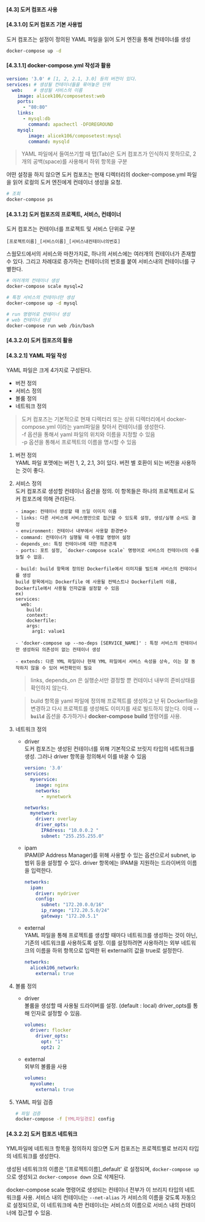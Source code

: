 #### [4.3] 도커 컴포즈 사용

#### [4.3.1.0] 도커 컴포즈 기본 사용법

도커 컴포즈는 설정이 정의된 YAML 파일을 읽어 도커 엔진을 통해 컨테이너를 생성

``` bash
docker-compose up -d
```

#### [4.3.1.1] docker-compose.yml 작성과 활용
``` yaml
version: '3.0' # [1, 2, 2.1, 3.0] 등의 버전이 있다.
services: # 생성될 컨테이너들을 묶어놓은 단위
  web:    # 생성될 서비스의 이름
    image: alicek106/composetest:web
    ports:
      - "80:80"
    links:
      - mysql:db
        command: apachectl -DFOREGROUND
    mysql:
        image: alicek106/composetest:mysql
        command: mysqld
```

> YAML 파일에서 들여쓰기할 때 탭(Tab)은 도커 컴포즈가 인식하지 못하므로, 2개의 공백(space)를 사용해서 하위 항목을 구분


어떤 설정을 하지 않으면 도커 컴포즈는 현재 디렉터리의 docker-compose.yml 파일을 읽어 로컬의 도커 엔진에게 컨테이너 생성을 요청.

``` bash
# 조회
docker-compose ps 
```
#### [4.3.1.2] 도커 컴포즈의 프로젝트, 서비스, 컨테이너

도커 컴포즈는 컨테이너를 프로젝트 및 서비스 단위로 구분

``` text
[프로젝트이름]_[서비스이름]_[서비스내컨테이너의번호]
```

스웜모드에서의 서비스와 마찬가지로, 하나의 서비스에는 여러개의 컨테이너가 존재할 수 있다. 그리고 차례대로 증가하는 컨테이너의 번호를 붙여 서비스내의 컨테이너를 구별한다.

``` bash
# 여러개의 컨테이너 생성
docker-compose scale mysql=2

# 특정 서비스의 컨테이너만 생성
docker-compose up -d mysql

# run 명령어로 컨테이너 생성
# web 컨테이너 생성
docker-compose run web /bin/bash
```

#### [4.3.2.0] 도커 컴포즈의 활용

#### [4.3.2.1] YAML 파일 작성

YAML 파일은 크게 4가지로 구성된다.
- 버전 정의
- 서비스 정의
- 볼륨 정의
- 네트워크 정의

> 도커 컴포즈는 기본적으로 현재 디렉터리 또는 상위 디렉터리에서 docker-compose.yml 이라는 yaml파일을 찾아서 컨테이너를 생성한다. <br>
> -f 옵션을 통해서 yaml 파일의 위치와 이름을 지정할 수 있음 <br>
> -p 옵션을 통해서 프로젝트의 이름을 명시할 수 있음

1. 버전 정의 <br>
YAML 파일 포맷에는 버전 1, 2, 2.1, 3이 있다. 버전 별 호환이 되는 버전을 사용하는 것이 좋다.
2. 서비스 정의 <br>
도커 컴포즈로 생성할 컨테이너 옵션을 정의. 이 항목들은 하나의 프로젝트로서 도커 컴포즈에 의해 관리된다.
    ``` text
    - image: 컨테이너 생성할 때 쓰일 이미지 이름
    - links: 다른 서비스에 서비스명만으로 접근할 수 있도록 설정, 생성/실행 순서도 결정
    - environment: 컨테이너 내부에서 사용할 환경변수
    - command: 컨테이너가 실행될 때 수행할 명령어 설정
    - depends_on: 특정 컨테이너에 대한 의존관계
    - ports: 포트 설정, `docker-compose scale` 명령어로 서비스의 컨테이너의 수를 늘릴 수 없음.

    - build: build 항목에 정의된 Dockerfile에서 이미지를 빌드해 서비스의 컨테이너를 생성
    build 항목에서는 Dockerfile 에 사용될 컨텍스트나 Dockerfile의 이름, Dockerfile에서 사용될 인자값을 설정할 수 있음
    ex)
    services:
      web:
        build: 
        context:
        dockerfile:
        args:
          arg1: value1
    
    - 'docker-compose up --no-deps [SERVICE_NAME]' : 특정 서비스의 컨테이너만 생성하되 의존성이 없는 컨테이너 생성

    - extends: 다른 YML 파일이나 현재 YML 파일에서 서비스 속성을 상속, 이는 잘 동작하지 않을 수 있어 버전확인이 필요
    ```

    > links, depends_on 은 실행순서만 결정할 뿐 컨테이너 내부의 준비상태를 확인하지 않는다.

    > build 항목을 yaml 파일에 정의해 프로젝트를 생성하고 난 뒤 Dockerfile을 변경하고 다시 프로젝트를 생성해도 이미지를 새로 빌드하지 않는다. 이때 __`--build`__ 옵션을 추가하거나 __docker-compose build__ 명령어를 사용.
3. 네트워크 정의 <br>
    - driver <br>
        도커 컴포즈는 생성된 컨테이너를 위해 기본적으로 브릿지 타입의 네트워크를 생성. 그러나 driver 항목을 정의해서 이를 바꿀 수 있음
        ``` yml
        version: '3.0'
        services:
          myservice:
            image: nginx
            networks:
              - mynetwork
        
        networks: 
          mynetwork:
            driver: overlay
            driver_opts:
              IPAdress: "10.0.0.2 "
              subnet: "255.255.255.0"
        ```
    - ipam <br>
    IPAM(IP Address Manager)를 위해 사용할 수 있는 옵션으로서 subnet, ip 범위 등을 설정할 수 있다. driver 항목에는 IPAM을 지원하는 드라이버의 이름을 입력한다.
        ``` yml
        networks: 
          ipam:
            driver: mydriver
            config:
              subnet: "172.20.0.0/16"
              ip_range: "172.20.5.0/24"
              gateway: "172.20.5.1"
        ```

    - external <br>
    YAML 파일을 통해 프로젝트를 생성할 때마다 네트워크를 생성하는 것이 아닌, 기존의 네트워크를 사용하도록 설정. 이를 설정하려면 사용하려는 외부 네트워크의 이름을 하위 항목으로 입력한 뒤 external의 값을 true로 설정한다.
        ``` yml
        networks:
          alicek106_network:
            external: true
        ```
    
4. 볼륨 정의
   - driver <br>
   볼륨을 생성할 때 사용될 드라이버를 설정. (default : local) driver_opts를 통해 인자로 설정할 수 있음.
        ``` yaml
        volumes:
          driver: flocker
            driver_opts:
              opt: "1"
              opt2: 2
        ```
   - external <br>
   외부의 볼륨을 사용
        ``` yaml
        volumes:
          myvolume:
            external: true
        ```

5. YAML 파일 검증
   ``` bash
   # 파일 검증
   docker-compose -f [YML파일경로] config
   ```
#### [4.3.2.2] 도커 컴포즈 네트워크
YML파일에 네트워크 항목을 정의하지 않으면 도커 컴포즈는 프로젝트별로 브리지 타입의 네트워크를 생성한다. 

생성된 네트워크의 이름은 '[프로젝트이름]_default' 로 설정되며, `docker-compose up`으로 생성되고 `docker-compose down` 으로 삭제된다.

docker-compose scale 명령어로 생성되는 컨테이너 전부가 이 브리지 타입의 네트워크를 사용. 서비스 내의 컨테이너는 `--net-alias` 가 서비스의 이름을 갖도록 자동으로 설정되므로, 이 네트워크에 속한 컨테이너는 서비스의 이름으로 서비스 내의 컨테이너에 접근할 수 있음.
